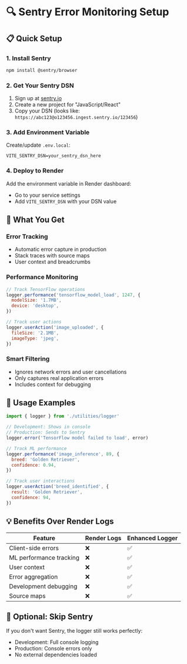 # 🔍 Sentry Error Monitoring Setup

## 📋 **Quick Setup**

### **1. Install Sentry**

```bash
npm install @sentry/browser
```

### **2. Get Your Sentry DSN**

1. Sign up at [sentry.io](https://sentry.io)
2. Create a new project for "JavaScript/React"
3. Copy your DSN (looks like: `https://abc123@o123456.ingest.sentry.io/123456`)

### **3. Add Environment Variable**

Create/update `.env.local`:

```env
VITE_SENTRY_DSN=your_sentry_dsn_here
```

### **4. Deploy to Render**

Add the environment variable in Render dashboard:

- Go to your service settings
- Add `VITE_SENTRY_DSN` with your DSN value

## 🎯 **What You Get**

### **Error Tracking**

- Automatic error capture in production
- Stack traces with source maps
- User context and breadcrumbs

### **Performance Monitoring**

```javascript
// Track TensorFlow operations
logger.performance('tensorflow_model_load', 1247, {
  modelSize: '1.7MB',
  device: 'desktop',
})

// Track user actions
logger.userAction('image_uploaded', {
  fileSize: '2.1MB',
  imageType: 'jpeg',
})
```

### **Smart Filtering**

- Ignores network errors and user cancellations
- Only captures real application errors
- Includes context for debugging

## 🚀 **Usage Examples**

```javascript
import { logger } from './utilities/logger'

// Development: Shows in console
// Production: Sends to Sentry
logger.error('TensorFlow model failed to load', error)

// Track ML performance
logger.performance('image_inference', 89, {
  breed: 'Golden Retriever',
  confidence: 0.94,
})

// Track user interactions
logger.userAction('breed_identified', {
  result: 'Golden Retriever',
  confidence: 94,
})
```

## 💡 **Benefits Over Render Logs**

| Feature                 | Render Logs | Enhanced Logger |
| ----------------------- | ----------- | --------------- |
| Client-side errors      | ❌          | ✅              |
| ML performance tracking | ❌          | ✅              |
| User context            | ❌          | ✅              |
| Error aggregation       | ❌          | ✅              |
| Development debugging   | ❌          | ✅              |
| Source maps             | ❌          | ✅              |

## 🔧 **Optional: Skip Sentry**

If you don't want Sentry, the logger still works perfectly:

- Development: Full console logging
- Production: Console errors only
- No external dependencies loaded
